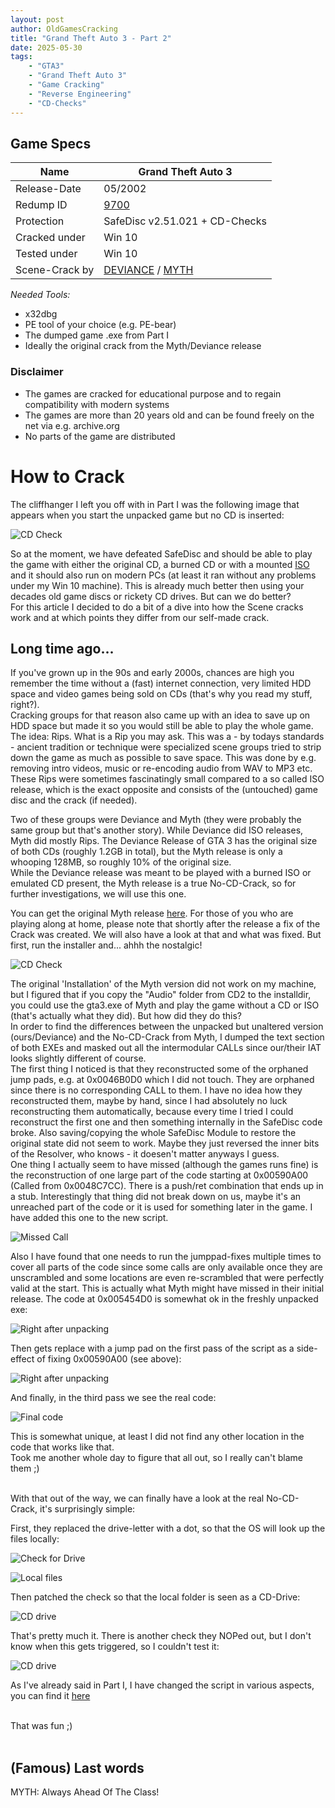 ```yaml
---
layout: post
author: OldGamesCracking
title: "Grand Theft Auto 3 - Part 2"
date: 2025-05-30
tags:
    - "GTA3"
    - "Grand Theft Auto 3"
    - "Game Cracking"
    - "Reverse Engineering"
    - "CD-Checks"
---
```


## Game Specs

| Name | Grand Theft Auto 3 |
| ------------- | ------------- |
| Release-Date | 05/2002 |
| Redump ID | [9700](http://redump.org/disc/9700/) |
| Protection | SafeDisc v2.51.021 + CD-Checks |
| Cracked under | Win 10 |
| Tested under | Win 10 |
| Scene-Crack by | [DEVIANCE](https://www.nfohump.com/index.php?switchto=nfos&menu=quicknav&item=viewnfo&id=10506) / [MYTH](https://www.nfohump.com/index.php?switchto=nfos&menu=quicknav&item=viewnfo&id=10510) |

*Needed Tools:*

- x32dbg
- PE tool of your choice (e.g. PE-bear)
- The dumped game .exe from Part I
- Ideally the original crack from the Myth/Deviance release

### Disclaimer

- The games are cracked for educational purpose and to regain compatibility with modern systems
- The games are more than 20 years old and can be found freely on the net via e.g. archive.org
- No parts of the game are distributed

# How to Crack

The cliffhanger I left you off with in Part I was the following image that appears when you start the unpacked game but no CD is inserted:

![CD Check]({{site.url}}/assets/gta3/cd_check.jpg)

So at the moment, we have defeated SafeDisc and should be able to play the game with either the original CD, a burned CD or with a mounted [ISO](https://archive.org/details/grand-theft-auto-iii_202110) and it should also run on modern PCs (at least it ran without any problems under my Win 10 machine). This is already much better then using your decades old game discs or rickety CD drives. But can we do better?<br>
For this article I decided to do a bit of a dive into how the Scene cracks work and at which points they differ from our self-made crack.

## Long time ago...

If you've grown up in the 90s and early 2000s, chances are high you remember the time without a (fast) internet connection, very limited HDD space and video games being sold on CDs (that's why you read my stuff, right?).<br>
Cracking groups for that reason also came up with an idea to save up on HDD space but made it so you would still be able to play the whole game. The idea: Rips. What is a Rip you may ask. This was a - by todays standards - ancient tradition or technique were specialized scene groups tried to strip down the game as much as possible to save space. This was done by e.g. removing intro videos, music or re-encoding audio from WAV to MP3 etc. These Rips were sometimes fascinatingly small compared to a so called ISO release, which is the exact opposite and consists of the (untouched) game disc and the crack (if needed).<br>

Two of these groups were Deviance and Myth (they were probably the same group but that's another story). While Deviance did ISO releases, Myth did mostly Rips. The Deviance Release of GTA 3 has the original size of both CDs (roughly 1.2GB in total), but the Myth release is only a whooping 128MB, so roughly 10% of the original size.<br>
While the Deviance release was meant to be played with a burned ISO or emulated CD present, the Myth release is a true No-CD-Crack, so for further investigations, we will use this one.<br>

You can get the original Myth release [here](https://archive.org/details/grand.-theft.-auto.-3-myth). For those of you who are playing along at home, please note that shortly after the release a fix of the Crack was created. We will also have a look at that and what was fixed. But first, run the installer and... ahhh the nostalgic!<br>

![CD Check]({{site.url}}/assets/gta3/myth_installer.png)

The original 'Installation' of the Myth version did not work on my machine, but I figured that if you copy the "Audio" folder from CD2 to the installdir, you could use the gta3.exe of Myth and play the game without a CD or ISO (that's actually what they did). But how did they do this?<br>
In order to find the differences between the unpacked but unaltered version (ours/Deviance) and the No-CD-Crack from Myth, I dumped the text section of both EXEs and masked out all the intermodular CALLs since our/their IAT looks slightly different of course.<br>
The first thing I noticed is that they reconstructed some of the orphaned jump pads, e.g. at 0x0046B0D0 which I did not touch. They are orphaned since there is no corresponding CALL to them. I have no idea how they reconstructed them, maybe by hand, since I had absolutely no luck reconstructing them automatically, because every time I tried I could reconstruct the first one and then something internally in the SafeDisc code broke. Also saving/copying the whole SafeDisc Module to restore the original state did not seem to work. Maybe they just reversed the inner bits of the Resolver, who knows - it doesen't matter anyways I guess.<br>
One thing I actually seem to have missed (although the games runs fine) is the reconstruction of one large part of the code starting at 0x00590A00 (Called from 0x0048C7CC). There is a push/ret combination that ends up in a stub. Interestingly that thing did not break down on us, maybe it's an unreached part of the code or it is used for something later in the game. I have added this one to the new script.

![Missed Call]({{site.url}}/assets/gta3/missed.png)

Also I have found that one needs to run the jumppad-fixes multiple times to cover all parts of the code since some calls are only available once they are unscrambled and some locations are even re-scrambled that were perfectly valid at the start. This is actually what Myth might have missed in their initial release. The code at 0x005454D0 is somewhat ok in the freshly unpacked exe:<br>

![Right after unpacking]({{site.url}}/assets/gta3/after_unpacking.png)

Then gets replace with a jump pad on the first pass of the script as a side-effect of fixing 0x00590A00 (see above):

![Right after unpacking]({{site.url}}/assets/gta3/after_unpacking.png)

And finally, in the third pass we see the real code:

![Final code]({{site.url}}/assets/gta3/final_code.png)

This is somewhat unique, at least I did not find any other location in the code that works like that.<br>
Took me another whole day to figure that all out, so I really can't blame them ;)<br><br>

With that out of the way, we can finally have a look at the real No-CD-Crack, it's surprisingly simple:

First, they replaced the drive-letter with a dot, so that the OS will look up the files locally:

![Check for Drive]({{site.url}}/assets/gta3/drive_letter.png)<br>

![Local files]({{site.url}}/assets/gta3/replaced.png)

Then patched the check so that the local folder is seen as a CD-Drive:

![CD drive]({{site.url}}/assets/gta3/cd_drive.png)

That's pretty much it. There is another check they NOPed out, but I don't know when this gets triggered, so I couldn't test it:

![CD drive]({{site.url}}/assets/gta3/cd_drive.png)

As I've already said in Part I, I have changed the script in various aspects, you can find it [here](/assets/gta3/import_fixer_v2.txt)<br><br>

That was fun ;)<br><br>

## (Famous) Last words

MYTH: Always Ahead Of The Class!